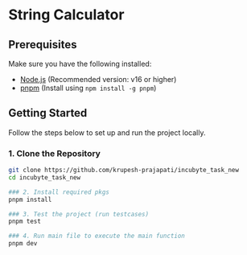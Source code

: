 # String Calculator


## Prerequisites
Make sure you have the following installed:
- [Node.js](https://nodejs.org/) (Recommended version: v16 or higher)
- [pnpm](https://pnpm.io/) (Install using `npm install -g pnpm`)

## Getting Started

Follow the steps below to set up and run the project locally.

### 1. Clone the Repository
```bash
git clone https://github.com/krupesh-prajapati/incubyte_task_new
cd incubyte_task_new

### 2. Install required pkgs
pnpm install

### 3. Test the project (run testcases)
pnpm test

### 4. Run main file to execute the main function
pnpm dev